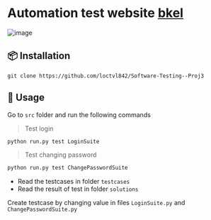 # Automation test website [bkel](https://e-learning.hcmut.edu.vn/)


![image](./selenium.gif)

## 📦 Installation

```
git clone https://github.com/loctvl842/Software-Testing--Proj3
```

## 🚀 Usage

Go to `src` folder and run the following commands

> Test login
```sh
python run.py test LoginSuite
```

> Test changing password
```sh
python run.py test ChangePasswordSuite
```

- Read the testcases in folder `testcases`
- Read the result of test in folder `solutions`

Create testcase by changing value in files `LoginSuite.py` and `ChangePasswordSuite.py`

